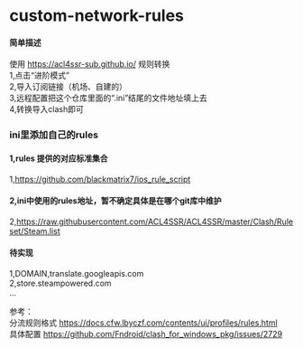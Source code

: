 # custom-network-rules 

#### 简单描述  
使用 https://acl4ssr-sub.github.io/ 规则转换  
1,点击“进阶模式”  
2,导入订阅链接（机场、自建的）  
3,远程配置把这个仓库里面的“.ini”结尾的文件地址填上去  
4,转换导入clash即可  

### ini里添加自己的rules  
#### 1,rules 提供的对应标准集合  
1,https://github.com/blackmatrix7/ios_rule_script   
#### 2,ini中使用的rules地址，暂不确定具体是在哪个git库中维护  
2,https://raw.githubusercontent.com/ACL4SSR/ACL4SSR/master/Clash/Ruleset/Steam.list   

#### 待实现
1,DOMAIN,translate.googleapis.com  
2,store.steampowered.com   
...

参考：  
分流规则格式 https://docs.cfw.lbyczf.com/contents/ui/profiles/rules.html  
具体配置 https://github.com/Fndroid/clash_for_windows_pkg/issues/2729
